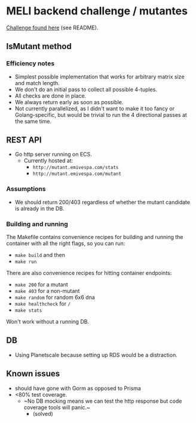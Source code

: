 # MELI backend challenge / mutantes

[Challenge found here](https://github.com/mauricionrgarcia/examen-mercadolibre-mutante)
(see README).

## IsMutant method

### Efficiency notes

- Simplest possible implementation that works for arbitrary matrix size and match length.
- We don't do an initial pass to collect all possible 4-tuples.
- All checks are done in place.
- We always return early as soon as possible.
- Not currently parallelized, as I didn't want to make it too fancy or Golang-specific,
  but would be trivial to run the 4 directional passes at the same time.

## REST API

- Go http server running on ECS.
  - Currently hosted at:
    - `http://mutant.emivespa.com/stats`
    - `http://mutant.emivespa.com/mutant`

### Assumptions

- We should return 200/403 regardless of whether the mutant candidate is already in the DB.

### Building and running

The Makefile contains convenience recipes for building and running the container with all the right flags,
so you can run:

- `make build` and then
- `make run`

There are also convenience recipes for hitting container endpoints:

- `make 200` for a mutant
- `make 403` for a non-mutant
- `make random` for random 6x6 dna
- `make healthcheck` for `/`
- `make stats`

Won't work without a running DB.

## DB

- Using Planetscale because setting up RDS would be a distraction.

## Known issues

- should have gone with Gorm as opposed to Prisma
- <80% test coverage.
  - ~No DB mocking means we can test the http response but code coverage tools will panic.~
    - (solved)
